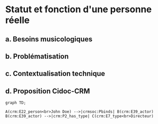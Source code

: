 # Statut et fonction d'une personne réelle

## a. Besoins musicologiques

## b. Problématisation

## c. Contextualisation technique

## d. Proposition Cidoc-CRM

```mermaid
graph TD;

A(crm:E22_person<br>John Doe) -->|crmsoc:Pbinds| B(crm:E39_actor)
B(crm:E39_actor) -->|crm:P2_has_type| C(crm:E7_type<br>Directeur)

```


